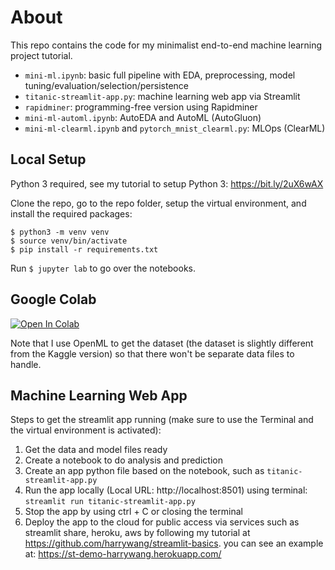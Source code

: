 # About

This repo contains the code for my minimalist end-to-end machine learning project tutorial.

- `mini-ml.ipynb`: basic full pipeline with EDA, preprocessing, model tuning/evaluation/selection/persistence
- `titanic-streamlit-app.py`: machine learning web app via Streamlit
- `rapidminer`: programming-free version using Rapidminer
- `mini-ml-automl.ipynb`: AutoEDA and AutoML (AutoGluon)
- `mini-ml-clearml.ipynb` and `pytorch_mnist_clearml.py`: MLOps (ClearML)

## Local Setup

Python 3 required, see my tutorial to setup Python 3: https://bit.ly/2uX6wAX

Clone the repo, go to the repo folder, setup the virtual environment, and install the required packages:


```shell
$ python3 -m venv venv
$ source venv/bin/activate
$ pip install -r requirements.txt
```

Run `$ jupyter lab` to go over the notebooks.

## Google Colab

[![Open In Colab](https://colab.research.google.com/assets/colab-badge.svg)](https://colab.research.google.com/drive/1hh7X2ycEcOmuX5LhsB2ZdpM2N5RQRx06)

Note that I use OpenML to get the dataset (the dataset is slightly different from the Kaggle version) so that there won't be separate data files to handle. 

## Machine Learning Web App

Steps to get the streamlit app running (make sure to use the Terminal and the virtual environment is activated):

1. Get the data and model files ready
2. Create a notebook to do analysis and prediction
3. Create an app python file based on the notebook, such as `titanic-streamlit-app.py`
4. Run the app locally (Local URL: http://localhost:8501) using terminal: `streamlit run titanic-streamlit-app.py` 
5. Stop the app by using ctrl + C or closing the terminal
6. Deploy the app to the cloud for public access via services such as streamlit share, heroku, aws by following my tutorial at https://github.com/harrywang/streamlit-basics. you can see an example at: https://st-demo-harrywang.herokuapp.com/
